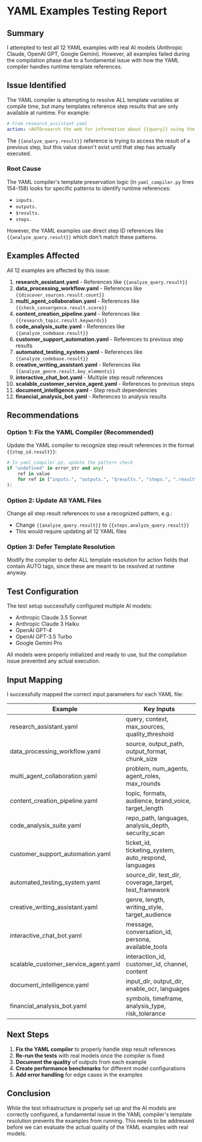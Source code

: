 # YAML Examples Testing Report

## Summary

I attempted to test all 12 YAML examples with real AI models (Anthropic Claude, OpenAI GPT, Google Gemini). However, all examples failed during the compilation phase due to a fundamental issue with how the YAML compiler handles runtime template references.

## Issue Identified

The YAML compiler is attempting to resolve ALL template variables at compile time, but many templates reference step results that are only available at runtime. For example:

```yaml
# From research_assistant.yaml
action: <AUTO>search the web for information about {{query}} using the search terms from {{analyze_query.result}} and find up to {{max_sources}} high-quality sources</AUTO>
```

The `{{analyze_query.result}}` reference is trying to access the result of a previous step, but this value doesn't exist until that step has actually executed.

### Root Cause

The YAML compiler's template preservation logic (in `yaml_compiler.py` lines 154-158) looks for specific patterns to identify runtime references:
- `inputs.`
- `outputs.`
- `$results.`
- `steps.`

However, the YAML examples use direct step ID references like `{{analyze_query.result}}` which don't match these patterns.

## Examples Affected

All 12 examples are affected by this issue:

1. **research_assistant.yaml** - References like `{{analyze_query.result}}`
2. **data_processing_workflow.yaml** - References like `{{discover_sources.result.count}}`
3. **multi_agent_collaboration.yaml** - References like `{{check_convergence.result.score}}`
4. **content_creation_pipeline.yaml** - References like `{{research_topic.result.keywords}}`
5. **code_analysis_suite.yaml** - References like `{{analyze_codebase.result}}`
6. **customer_support_automation.yaml** - References to previous step results
7. **automated_testing_system.yaml** - References like `{{analyze_codebase.result}}`
8. **creative_writing_assistant.yaml** - References like `{{analyze_genre.result.key_elements}}`
9. **interactive_chat_bot.yaml** - Multiple step result references
10. **scalable_customer_service_agent.yaml** - References to previous steps
11. **document_intelligence.yaml** - Step result dependencies
12. **financial_analysis_bot.yaml** - References to analysis results

## Recommendations

### Option 1: Fix the YAML Compiler (Recommended)

Update the YAML compiler to recognize step result references in the format `{{step_id.result}}`:

```python
# In yaml_compiler.py, update the pattern check
if "undefined" in error_str and any(
    ref in value
    for ref in ["inputs.", "outputs.", "$results.", "steps.", ".result"]  # Add .result pattern
):
```

### Option 2: Update All YAML Files

Change all step result references to use a recognized pattern, e.g.:
- Change `{{analyze_query.result}}` to `{{steps.analyze_query.result}}`
- This would require updating all 12 YAML files

### Option 3: Defer Template Resolution

Modify the compiler to defer ALL template resolution for action fields that contain AUTO tags, since these are meant to be resolved at runtime anyway.

## Test Configuration

The test setup successfully configured multiple AI models:
- Anthropic Claude 3.5 Sonnet
- Anthropic Claude 3 Haiku  
- OpenAI GPT-4
- OpenAI GPT-3.5 Turbo
- Google Gemini Pro

All models were properly initialized and ready to use, but the compilation issue prevented any actual execution.

## Input Mapping

I successfully mapped the correct input parameters for each YAML file:

| Example | Key Inputs |
|---------|------------|
| research_assistant.yaml | query, context, max_sources, quality_threshold |
| data_processing_workflow.yaml | source, output_path, output_format, chunk_size |
| multi_agent_collaboration.yaml | problem, num_agents, agent_roles, max_rounds |
| content_creation_pipeline.yaml | topic, formats, audience, brand_voice, target_length |
| code_analysis_suite.yaml | repo_path, languages, analysis_depth, security_scan |
| customer_support_automation.yaml | ticket_id, ticketing_system, auto_respond, languages |
| automated_testing_system.yaml | source_dir, test_dir, coverage_target, test_framework |
| creative_writing_assistant.yaml | genre, length, writing_style, target_audience |
| interactive_chat_bot.yaml | message, conversation_id, persona, available_tools |
| scalable_customer_service_agent.yaml | interaction_id, customer_id, channel, content |
| document_intelligence.yaml | input_dir, output_dir, enable_ocr, languages |
| financial_analysis_bot.yaml | symbols, timeframe, analysis_type, risk_tolerance |

## Next Steps

1. **Fix the YAML compiler** to properly handle step result references
2. **Re-run the tests** with real models once the compiler is fixed
3. **Document the quality** of outputs from each example
4. **Create performance benchmarks** for different model configurations
5. **Add error handling** for edge cases in the examples

## Conclusion

While the test infrastructure is properly set up and the AI models are correctly configured, a fundamental issue in the YAML compiler's template resolution prevents the examples from running. This needs to be addressed before we can evaluate the actual quality of the YAML examples with real models.
